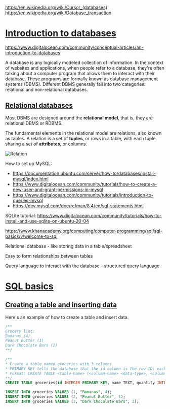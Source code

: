 https://en.wikipedia.org/wiki/Cursor_(databases)  
https://en.wikipedia.org/wiki/Database_transaction  


# <u>Introduction to databases</u>

https://www.digitalocean.com/community/conceptual-articles/an-introduction-to-databases

A database is any logically modeled collection of information. In the context of websites and applications, when people refer to a database, they're often talking about a computer program that allows them to interact with their database. These programs are formally known as database management systems (DBMS). Different DBMS generally fall into two categories: relational and non-relational databases.

## <u>Relational databases</u>

Most DBMS are designed around the **relational model**, that is, they are relational DBMS or RDBMS.

The fundamental elements in the relational model are relations, also known as tables. A relation is a set of **tuples**, or rows in a table, with each tuple sharing a set of **attributes**, or columns.

![Relation](https://assets.digitalocean.com/articles/understanding_relational_dbs/tuples_chart_final.png)




How to set up MySQL:
* https://documentation.ubuntu.com/server/how-to/databases/install-mysql/index.html 
* https://www.digitalocean.com/community/tutorials/how-to-create-a-new-user-and-grant-permissions-in-mysql
* https://www.digitalocean.com/community/tutorials/introduction-to-queries-mysql
* https://dev.mysql.com/doc/refman/8.4/en/sql-statements.html


SQLite tutorial: https://www.digitalocean.com/community/tutorials/how-to-install-and-use-sqlite-on-ubuntu-20-04




https://www.khanacademy.org/computing/computer-programming/sql/sql-basics/v/welcome-to-sql

Relational database - like storing data in a table/spreadsheet

Easy to form relationships between tables

Query language to interact with the database - structured query language

# <u>SQL basics</u>

## <u>Creating a table and inserting data</u>

Here's an example of how to create a table and insert data.
```sql
/** 
Grocery list: 
Bananas (4)
Peanut Butter (1)
Dark Chocolate Bars (2)
**/

/**
* Create a table named groceries with 3 columns
* PRIMARY KEY tells the database that the id column is the row ID; each row needs a unique value for this column
* Format: CREATE TABLE <table-name> (<column-name> <data-type>, <column-name> <data-type>, etc.)
**/
CREATE TABLE groceries(id INTEGER PRIMARY KEY, name TEXT, quantity INTEGER);

INSERT INTO groceries VALUES (1, "Bananas", 4);
INSERT INTO groceries VALUES (2, "Peanut Butter", 1);
INSERT INTO groceries VALUES (3, "Dark Chocolate Bars", 2);
```